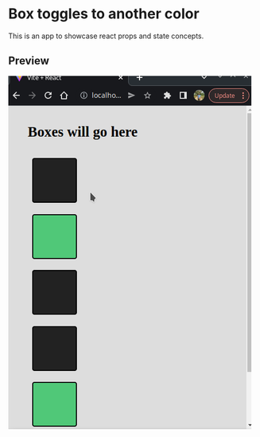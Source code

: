 # Box toggles to another color

This is an app to showcase react props and state concepts.

## Preview

![](Screenshot_20220802_184257.png)

